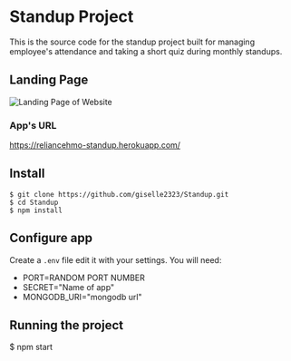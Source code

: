 # Standup Project

This is the source code for the standup project built for managing employee's attendance and taking a short quiz during monthly standups.

## Landing Page
![Landing Page of Website](https://ibb.co/dLkF5Fc)

### App's URL
https://reliancehmo-standup.herokuapp.com/

## Install

    $ git clone https://github.com/giselle2323/Standup.git
    $ cd Standup
    $ npm install

## Configure app

Create a `.env` file edit it with your settings. You will need:

- PORT=RANDOM PORT NUMBER
- SECRET="Name of app"
- MONGODB_URI="mongodb url"

## Running the project
  $ npm start
